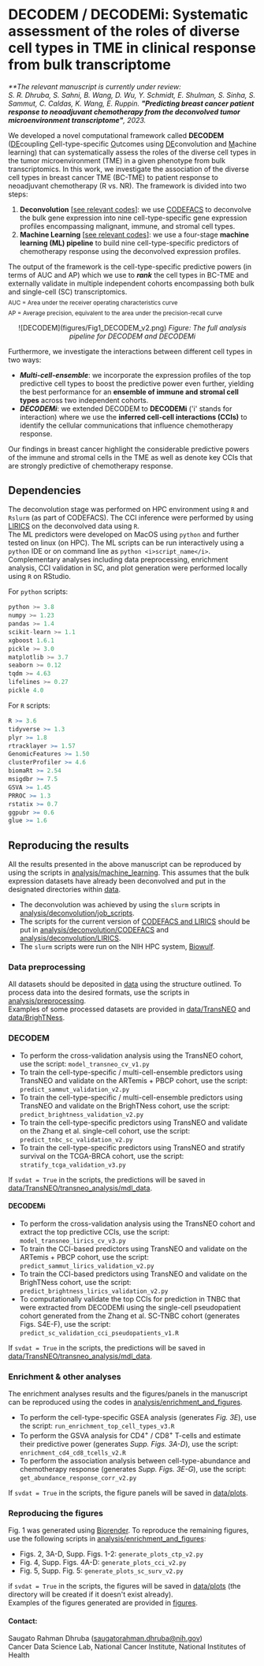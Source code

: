 # DECODEM / DECODEMi: Systematic assessment of the roles of diverse cell types in TME in clinical response from bulk transcriptome  

<i>**The relevant manuscript is currently under review:   
S. R. Dhruba, S. Sahni, B. Wang, D. Wu, Y. Schmidt, E. Shulman, S. Sinha, S. Sammut, C. Caldas, K. Wang, E. Ruppin. <b>"Predicting breast cancer patient response to neoadjuvant chemotherapy from the deconvolved tumor microenvironment transcriptome"</b>, 2023.  
</i>

We developed a novel computational framework called **DECODEM** (<ins>DE</ins>coupling <ins>C</ins>ell-type-specific <ins>O</ins>utcomes using <ins>DE</ins>convolution and <ins>M</ins>achine learning) that can systematically assess the roles of the diverse cell types in the tumor microenvironment (TME) in a given phenotype from bulk transcriptomics. In this work, we investigate the association of the diverse cell types in breast cancer TME (BC-TME) to patient response to neoadjuvant chemotherapy (R vs. NR). The framework is divided into two steps:  

1. <b>Deconvolution</b> [[see relevant codes](analysis/deconvolution/)]: we use [CODEFACS](https://github.com/ruppinlab/CODEFACS/) to deconvolve the bulk gene expression into nine cell-type-specific gene expression profiles encompassing malignant, immune, and stromal cell types.  
2. <b>Machine Learning</b> [[see relevant codes](analysis/machine_learning/)]: we use a four-stage **machine learning (ML) pipeline** to build nine cell-type-specific predictors of chemotherapy response using the deconvolved expression profiles.    

The output of the framework is the cell-type-specific predictive powers (in terms of AUC and AP) which we use to <b><i>rank</i></b> the cell types in BC-TME and externally validate in multiple independent cohorts encompassing both bulk and single-cell (SC) transcriptomics.  
<sub>
AUC = Area under the receiver operating characteristics curve  
AP = Average precision, equivalent to the area under the precision-recall curve  
</sub>  


<div align="center">
![DECODEM](figures/Fig1_DECODEM_v2.png)  
<i>Figure: The full analysis pipeline for DECODEM and DECODEMi</i>
</div>  

  
Furthermore, we investigate the interactions between different cell types in two ways:  
* <b><i>Multi-cell-ensemble</i></b>: we incorporate the expression profiles of the top predictive cell types to boost the predictive power even further, yielding the best performance for an <b>ensemble of immune and stromal cell types</b> across two independent cohorts.  
* <b><i>DECODEMi</i></b>: we extended DECODEM to **DECODEMi** ('i' stands for interaction) where we use the <b>inferred cell-cell interactions (CCIs)</b> to identify the cellular communications that influence chemotherapy response.  

Our findings in breast cancer highlight the considerable predictive powers of the immune and stromal cells in the TME as well as denote key CCIs that are strongly predictive of chemotherapy response.  


## Dependencies  
The deconvolution stage was performed on HPC environment using `R` and `Rslurm` (as part of CODEFACS). The CCI inference were performed by using [LIRICS](https://github.com/ruppinlab/CODEFACS/) on the deconvolved data using `R`.  
The ML predictors were developed on MacOS using `python` and further tested on linux (on HPC). The ML scripts can be run interactively using a `python` IDE or on command line as `python <i>script_name</i>`. Complementary analyses including data preprocessing, enrichment analysis, CCI validation in SC, and plot generation were performed locally using `R` on RStudio.  

For `python` scripts:  
```python
python >= 3.8  
numpy >= 1.23   
pandas >= 1.4  
scikit-learn >= 1.1  
xgboost 1.6.1
pickle >= 3.0  
matplotlib >= 3.7
seaborn >= 0.12
tqdm >= 4.63  
lifelines >= 0.27  
pickle 4.0  
```  
  
For `R` scripts:  
```R
R >= 3.6  
tidyverse >= 1.3  
plyr >= 1.8
rtracklayer >= 1.57  
GenomicFeatures >= 1.50
clusterProfiler >= 4.6  
biomaRt >= 2.54  
msigdbr >= 7.5  
GSVA >= 1.45  
PRROC >= 1.3  
rstatix >= 0.7  
ggpubr >= 0.6  
glue >= 1.6  
```


## Reproducing the results
All the results presented in the above manuscript can be reproduced by using the scripts in [analysis/machine_learning](analysis/machine_learning/). This assumes that the bulk expression datasets have already been deconvolved and put in the designated directories within [data](data/).  
- The deconvolution was achieved by using the `slurm` scripts in [analysis/deconvolution/job_scripts](analysis/deconvolution/job_scripts/).  
- The scripts for the current version of [CODEFACS and LIRICS](https://github.com/ruppinlab/CODEFACS/) should be put in [analysis/deconvolution/CODEFACS](analysis/deconvolution/CODEFACS/) and [analysis/deconvolution/LIRICS](analysis/deconvolution/LIRICS/).  
- The `slurm` scripts were run on the NIH HPC system, [Biowulf](https://hpc.nih.gov/).   


### Data preprocessing  
All datasets should be deposited in [data](data/) using the structure outlined. To process data into the desired formats, use the scripts in [analysis/preprocessing](analysis/preprocessing/).  
Examples of some processed datasets are provided in [data/TransNEO](data/TransNEO/) and [data/BrighTNess](data/BrighTNess/). 


### DECODEM  
- To perform the cross-validation analysis using the TransNEO cohort, use the script: `model_transneo_cv_v1.py`  
- To train the cell-type-specific / multi-cell-ensemble predictors using TransNEO and validate on the ARTemis + PBCP cohort, use the script: `predict_sammut_validation_v2.py`  
- To train the cell-type-specific / multi-cell-ensemble predictors using TransNEO and validate on the BrighTNess cohort, use the script: `predict_brightness_validation_v2.py`  
- To train the cell-type-specific predictors using TransNEO and validate on the Zhang et al. single-cell cohort, use the script: `predict_tnbc_sc_validation_v2.py`  
- To train the cell-type-specific predictors using TransNEO and stratify survival on the TCGA-BRCA cohort, use the script: `stratify_tcga_validation_v3.py` 

If `svdat = True` in the scripts, the predictions will be saved in [data/TransNEO/transneo_analysis/mdl_data](data/TransNEO/transneo_analysis/mdl_data/).  


#### DECODEMi  
- To perform the cross-validation analysis using the TransNEO cohort and extract the top predictive CCIs, use the script: `model_transneo_lirics_cv_v3.py`  
- To train the CCI-based predictors using TransNEO and validate on the ARTemis + PBCP cohort, use the script: `predict_sammut_lirics_validation_v2.py`  
- To train the CCI-based predictors using TransNEO and validate on the BrighTNess cohort, use the script: `predict_brightness_lirics_validation_v2.py`  
- To computationally validate the top CCIs for prediction in TNBC that were extracted from DECODEMi using the single-cell pseudopatient cohort generated from the Zhang et al. SC-TNBC cohort (generates Figs. S4E-F),  use the script: `predict_sc_validation_cci_pseudopatients_v1.R`  

If `svdat = True` in the scripts, the predictions will be saved in [data/TransNEO/transneo_analysis/mdl_data](data/TransNEO/transneo_analysis/mdl_data/).  


### Enrichment & other analyses  
The enrichment analyses results and the figures/panels in the manuscript can be reproduced using the codes in [analysis/enrichment_and_figures](analysis/enrichment_and_figure/).  
- To perform the cell-type-specific GSEA analysis (generates *Fig. 3E*), use the script: `run_enrichment_top_cell_types_v3.R`
- To perform the GSVA analysis for CD4<sup>+</sup> / CD8<sup>+</sup> T-cells and estimate their predictive power (generates *Supp. Figs. 3A-D*), use the script: `enrichment_cd4_cd8_tcells_v2.R`   
- To perform the association analysis between cell-type-abundance and chemotherapy response (generates *Supp. Figs. 3E-G*), use the script: `get_abundance_response_corr_v2.py`  

If `svdat = True` in the scripts, the figure panels will be saved in [data/plots](data/plots/).  


### Reproducing the figures  
Fig. 1 was generated using [Biorender](http://biorender.com/). To reproduce the remaining figures, use the following scripts in [analysis/enrichment_and_figures](analysis/enrichment_and_figures/):  
- Figs. 2, 3A-D, Supp. Figs. 1-2: `generate_plots_ctp_v2.py`  
- Fig. 4, Supp. Figs. 4A-D: `generate_plots_cci_v2.py`  
- Fig. 5, Supp. Fig. 5: `generate_plots_sc_surv_v2.py`  

if `svdat = True` in the scripts, the figures will be saved in [data/plots](data/plots/) (the directory will be created if it doesn't exist already).  
Examples of the figures generated are provided in [figures](figures/).  
  
  
#### Contact: 
Saugato Rahman Dhruba (saugatorahman.dhruba@nih.gov)  
Cancer Data Science Lab, National Cancer Institute, National Institutes of Health  
